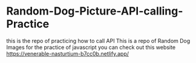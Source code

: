 # Random-Dog-Picture-API-calling-Practice
this is the repo of practicing how to call API
This is a repo of Random Dog Images for the practice of javascript you can check out this website
https://venerable-nasturtium-b7cc0b.netlify.app/
